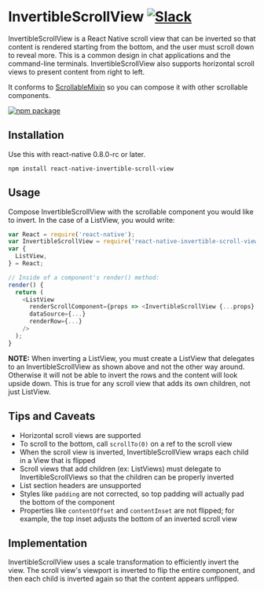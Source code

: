 # InvertibleScrollView [![Slack](http://slack.exponentjs.com/badge.svg)](http://slack.exponentjs.com)

InvertibleScrollView is a React Native scroll view that can be inverted so that content is rendered starting from the bottom, and the user must scroll down to reveal more. This is a common design in chat applications and the command-line terminals. InvertibleScrollView also supports horizontal scroll views to present content from right to left.

It conforms to [ScrollableMixin](https://github.com/exponentjs/react-native-scrollable-mixin) so you can compose it with other scrollable components.

[![npm package](https://nodei.co/npm/react-native-invertible-scroll-view.png?downloads=true&downloadRank=true&stars=true)](https://nodei.co/npm/react-native-invertible-scroll-view/)

## Installation
Use this with react-native 0.8.0-rc or later.

```
npm install react-native-invertible-scroll-view
```

## Usage

Compose InvertibleScrollView with the scrollable component you would like to invert. In the case of a ListView, you would write:

```js
var React = require('react-native');
var InvertibleScrollView = require('react-native-invertible-scroll-view');
var {
  ListView,
} = React;

// Inside of a component's render() method:
render() {
  return (
    <ListView
      renderScrollComponent={props => <InvertibleScrollView {...props} inverted />}
      dataSource={...}
      renderRow={...}
    />
  );
}
```

**NOTE:** When inverting a ListView, you must create a ListView that delegates to an InvertibleScrollView as shown above and not the other way around. Otherwise it will not be able to invert the rows and the content will look upside down. This is true for any scroll view that adds its own children, not just ListView.

## Tips and Caveats

- Horizontal scroll views are supported
- To scroll to the bottom, call `scrollTo(0)` on a ref to the scroll view
- When the scroll view is inverted, InvertibleScrollView wraps each child in a View that is flipped
- Scroll views that add children (ex: ListViews) must delegate to InvertibleScrollViews so that the children can be properly inverted
- List section headers are unsupported
- Styles like `padding` are not corrected, so top padding will actually pad the bottom of the component
- Properties like `contentOffset` and `contentInset` are not flipped; for example, the top inset adjusts the bottom of an inverted scroll view

## Implementation

InvertibleScrollView uses a scale transformation to efficiently invert the view. The scroll view's viewport is inverted to flip the entire component, and then each child is inverted again so that the content appears unflipped.
